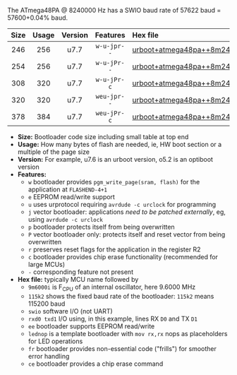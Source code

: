 The ATmega48PA @ 8240000 Hz has a SWIO baud rate of 57622 baud = 57600+0.04% baud.

|Size|Usage|Version|Features|Hex file|
|:-:|:-:|:-:|:-:|:--|
|246|256|u7.7|`w-u-jpr--`|[urboot+atmega48pa++8m2400i+++57k6_swio_rxd0_txd1_lednop.hex](https://raw.githubusercontent.com/stefanrueger/urboot.hex/main/mcus/atmega48pa/internal_oscillator/fint++8m2400_Hz/br+++57k6_bps/urboot+atmega48pa++8m2400i+++57k6_swio_rxd0_txd1_lednop.hex)|
|254|256|u7.7|`w-u-jPr--`|[urboot+atmega48pa++8m2400i+++57k6_swio_rxd0_txd1.hex](https://raw.githubusercontent.com/stefanrueger/urboot.hex/main/mcus/atmega48pa/internal_oscillator/fint++8m2400_Hz/br+++57k6_bps/urboot+atmega48pa++8m2400i+++57k6_swio_rxd0_txd1.hex)|
|308|320|u7.7|`w-u-jPr-c`|[urboot+atmega48pa++8m2400i+++57k6_swio_rxd0_txd1_lednop_fr_ce.hex](https://raw.githubusercontent.com/stefanrueger/urboot.hex/main/mcus/atmega48pa/internal_oscillator/fint++8m2400_Hz/br+++57k6_bps/urboot+atmega48pa++8m2400i+++57k6_swio_rxd0_txd1_lednop_fr_ce.hex)|
|320|320|u7.7|`weu-jpr--`|[urboot+atmega48pa++8m2400i+++57k6_swio_rxd0_txd1_ee_lednop.hex](https://raw.githubusercontent.com/stefanrueger/urboot.hex/main/mcus/atmega48pa/internal_oscillator/fint++8m2400_Hz/br+++57k6_bps/urboot+atmega48pa++8m2400i+++57k6_swio_rxd0_txd1_ee_lednop.hex)|
|378|384|u7.7|`weu-jPr-c`|[urboot+atmega48pa++8m2400i+++57k6_swio_rxd0_txd1_ee_lednop_fr_ce.hex](https://raw.githubusercontent.com/stefanrueger/urboot.hex/main/mcus/atmega48pa/internal_oscillator/fint++8m2400_Hz/br+++57k6_bps/urboot+atmega48pa++8m2400i+++57k6_swio_rxd0_txd1_ee_lednop_fr_ce.hex)|

- **Size:** Bootloader code size including small table at top end
- **Usage:** How many bytes of flash are needed, ie, HW boot section or a multiple of the page size
- **Version:** For example, u7.6 is an urboot version, o5.2 is an optiboot version
- **Features:**
  + `w` bootloader provides `pgm_write_page(sram, flash)` for the application at `FLASHEND-4+1`
  + `e` EEPROM read/write support
  + `u` uses urprotocol requiring `avrdude -c urclock` for programming
  + `j` vector bootloader: applications *need to be patched externally*, eg, using `avrdude -c urclock`
  + `p` bootloader protects itself from being overwritten
  + `P` vector bootloader only: protects itself and reset vector from being overwritten
  + `r` preserves reset flags for the application in the register R2
  + `c` bootloader provides chip erase functionality (recommended for large MCUs)
  + `-` corresponding feature not present
- **Hex file:** typically MCU name followed by
  + `9m6000i` is F<sub>CPU</sub> of an internal oscillator, here 9.6000 MHz
  + `115k2` shows the fixed baud rate of the bootloader: `115k2` means 115200 baud
  + `swio` software I/O (not UART)
  + `rxd0 txd1` I/O using, in this example, lines RX `D0` and TX `D1`
  + `ee` bootloader supports EEPROM read/write
  + `lednop` is a template bootloader with `mov rx,rx` nops as placeholders for LED operations
  + `fr` bootloader provides non-essential code ("frills") for smoother error handling
  + `ce` bootloader provides a chip erase command
